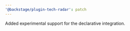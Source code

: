 ```yaml
---
'@backstage/plugin-tech-radar': patch
---
```


Added experimental support for the declarative integration.
